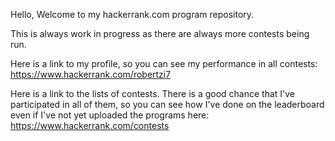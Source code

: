 Hello, Welcome to my hackerrank.com program repository.

This is always work in progress as there are always more contests being run.

Here is a link to my profile, so you can see my performance in all contests: https://www.hackerrank.com/robertzi7

Here is a link to the lists of contests. There is a good chance that I've participated in all of them, so you
can see how I've done on the leaderboard even if I've not yet uploaded the programs here: https://www.hackerrank.com/contests
